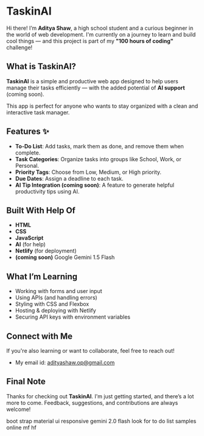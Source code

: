 # TaskinAI

Hi there! I’m **Aditya Shaw**, a high school student and a curious beginner in the world of web development. I'm currently on a journey to learn and build cool things — and this project is part of my **"100 hours of coding"** challenge!


## What is TaskinAI?

**TaskinAI** is a simple and productive web app designed to help users manage their tasks efficiently — with the added potential of **AI support** (coming soon).

This app is perfect for anyone who wants to stay organized with a clean and interactive task manager.


## Features ✨

-  **To-Do List**: Add tasks, mark them as done, and remove them when complete.
-  **Task Categories**: Organize tasks into groups like School, Work, or Personal.
-  **Priority Tags**: Choose from Low, Medium, or High priority.
-  **Due Dates**: Assign a deadline to each task.
-  **AI Tip Integration (coming soon)**: A feature to generate helpful productivity tips using AI.


## Built With Help Of

- **HTML**
- **CSS**
- **JavaScript**
- **AI** (for help)
- **Netlify** (for deployment)
- **(coming soon)** Google Gemini 1.5 Flash 


## What I’m Learning

- Working with forms and user input
- Using APIs (and handling errors)
- Styling with CSS and Flexbox
- Hosting & deploying with Netlify
- Securing API keys with environment variables


## Connect with Me

If you're also learning or want to collaborate, feel free to reach out!
- My email id: adityashaw.op@gmail.com


## Final Note

Thanks for checking out **TaskinAI**. I'm just getting started, and there’s a lot more to come. Feedback, suggestions, and contributions are always welcome!


boot strap
material ui
responsive
gemini 2.0 flash 
look for to do list samples online
mf  hf